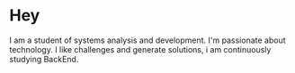 # Hey

I am a student of systems analysis and development. I'm passionate about technology. I like challenges and generate solutions, i am continuously studying BackEnd. 



